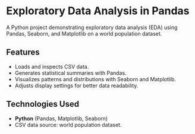 # Exploratory Data Analysis in Pandas

A Python project demonstrating exploratory data analysis (EDA) using Pandas, Seaborn, and Matplotlib on a world population dataset.

## Features
- Loads and inspects CSV data.
- Generates statistical summaries with Pandas.
- Visualizes patterns and distributions with Seaborn and Matplotlib.
- Adjusts display settings for better data readability.

## Technologies Used
- **Python** (Pandas, Matplotlib, Seaborn)
- CSV data source: world population dataset.
